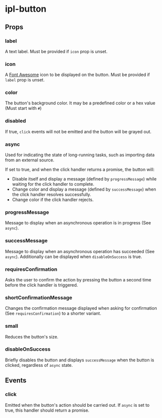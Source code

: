 # ipl-button

## Props

### label

A text label. Must be provided if `icon` prop is unset.

### icon

A [Font Awesome](https://fontawesome.com/) icon to be displayed on the button. Must be provided if `label` prop is unset.

### color

The button's background color. It may be a predefined color or a hex value (Must start with `#`)

### disabled

If true, `click` events will not be emitted and the button will be grayed out.

### async

Used for indicating the state of long-running tasks, such as importing data from an external source.

If set to true, and when the click handler returns a promise, the button will:

- Disable itself and display a message (defined by `progressMessage`) while waiting for the click handler to complete.
- Change color and display a message (defined by `successMessage`) when the click handler resolves successfully. 
- Change color if the click handler rejects.

### progressMessage

Message to display when an asynchronous operation is in progress (See `async`).

### successMessage

Message to display when an asynchronous operation has succeeded (See `async`). 
Additionally can be displayed when `disableOnSuccess` is true.

### requiresConfirmation

Asks the user to confirm the action by pressing the button a second time before the click handler is triggered.

### shortConfirmationMessage

Changes the confirmation message displayed when asking for confirmation (See `requiresConfirmation`) to a shorter variant.

### small

Reduces the button's size.

### disableOnSuccess

Briefly disables the button and displays `successMessage` when the button is clicked, regardless of `async` state.

## Events

### click

Emitted when the button's action should be carried out. If `async` is set to true, this handler should return a promise.

